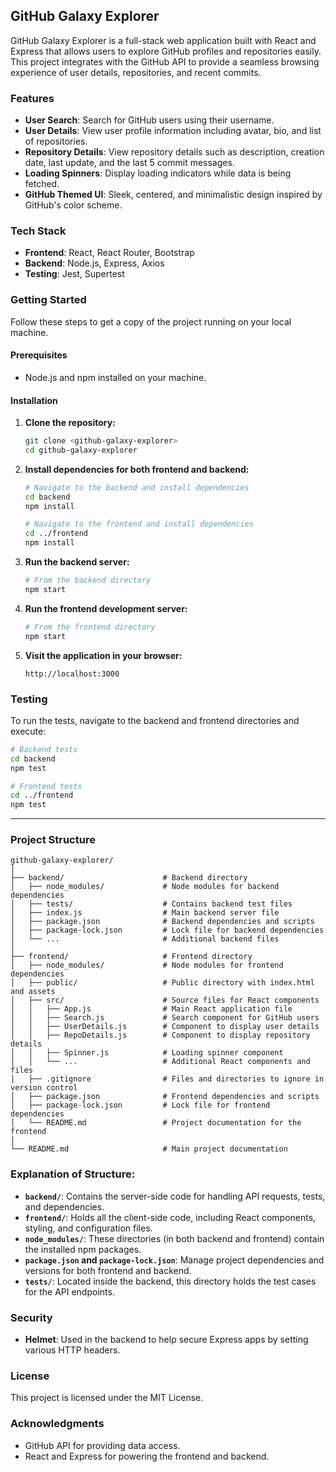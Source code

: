 ## GitHub Galaxy Explorer

GitHub Galaxy Explorer is a full-stack web application built with React and Express that allows users to explore GitHub profiles and repositories easily. This project integrates with the GitHub API to provide a seamless browsing experience of user details, repositories, and recent commits.

### **Features**

- **User Search**: Search for GitHub users using their username.
- **User Details**: View user profile information including avatar, bio, and list of repositories.
- **Repository Details**: View repository details such as description, creation date, last update, and the last 5 commit messages.
- **Loading Spinners**: Display loading indicators while data is being fetched.
- **GitHub Themed UI**: Sleek, centered, and minimalistic design inspired by GitHub's color scheme.

### **Tech Stack**

- **Frontend**: React, React Router, Bootstrap
- **Backend**: Node.js, Express, Axios
- **Testing**: Jest, Supertest

### **Getting Started**

Follow these steps to get a copy of the project running on your local machine.

#### **Prerequisites**

- Node.js and npm installed on your machine.

#### **Installation**

1. **Clone the repository:**

   ```bash
   git clone <github-galaxy-explorer>
   cd github-galaxy-explorer
   ```

2. **Install dependencies for both frontend and backend:**

   ```bash
   # Navigate to the backend and install dependencies
   cd backend
   npm install

   # Navigate to the frontend and install dependencies
   cd ../frontend
   npm install
   ```

3. **Run the backend server:**

   ```bash
   # From the backend directory
   npm start
   ```

4. **Run the frontend development server:**

   ```bash
   # From the frontend directory
   npm start
   ```

5. **Visit the application in your browser:**
   ```
   http://localhost:3000
   ```

### **Testing**

To run the tests, navigate to the backend and frontend directories and execute:

```bash
# Backend tests
cd backend
npm test

# Frontend tests
cd ../frontend
npm test
```

---

### **Project Structure**

```
github-galaxy-explorer/
│
├── backend/                      # Backend directory
│   ├── node_modules/             # Node modules for backend dependencies
│   ├── tests/                    # Contains backend test files
│   ├── index.js                  # Main backend server file
│   ├── package.json              # Backend dependencies and scripts
│   ├── package-lock.json         # Lock file for backend dependencies
│   └── ...                       # Additional backend files
│
├── frontend/                     # Frontend directory
│   ├── node_modules/             # Node modules for frontend dependencies
│   ├── public/                   # Public directory with index.html and assets
│   ├── src/                      # Source files for React components
│   │   ├── App.js                # Main React application file
│   │   ├── Search.js             # Search component for GitHub users
│   │   ├── UserDetails.js        # Component to display user details
│   │   ├── RepoDetails.js        # Component to display repository details
│   │   ├── Spinner.js            # Loading spinner component
│   │   └── ...                   # Additional React components and files
│   ├── .gitignore                # Files and directories to ignore in version control
│   ├── package.json              # Frontend dependencies and scripts
│   ├── package-lock.json         # Lock file for frontend dependencies
│   └── README.md                 # Project documentation for the frontend
│
└── README.md                     # Main project documentation
```

### **Explanation of Structure:**

- **`backend/`**: Contains the server-side code for handling API requests, tests, and dependencies.
- **`frontend/`**: Holds all the client-side code, including React components, styling, and configuration files.
- **`node_modules/`**: These directories (in both backend and frontend) contain the installed npm packages.
- **`package.json` and `package-lock.json`**: Manage project dependencies and versions for both frontend and backend.
- **`tests/`**: Located inside the backend, this directory holds the test cases for the API endpoints.

### **Security**

- **Helmet**: Used in the backend to help secure Express apps by setting various HTTP headers.

### **License**

This project is licensed under the MIT License.

### **Acknowledgments**

- GitHub API for providing data access.
- React and Express for powering the frontend and backend.
